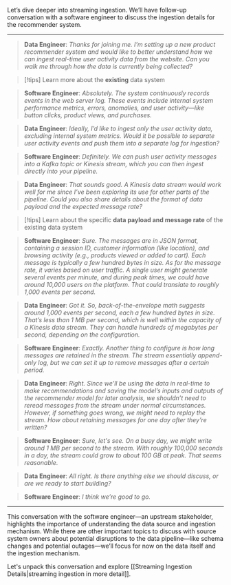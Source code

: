 Let’s dive deeper into streaming ingestion. We’ll have follow-up conversation with a software engineer to discuss the ingestion details for the recommender system.

---

> **Data Engineer**: *Thanks for joining me. I’m setting up a new product recommender system and would like to better understand how we can ingest real-time user activity data from the website. Can you walk me through how the data is currently being collected?*

> [!tips]
> Learn more about the **existing** data system 

> **Software Engineer**: *Absolutely. The system continuously records events in the web server log. These events include internal system performance metrics, errors, anomalies, and user activity—like button clicks, product views, and purchases.*

> **Data Engineer**: *Ideally, I’d like to ingest only the user activity data, excluding internal system metrics. Would it be possible to separate user activity events and push them into a separate log for ingestion?*

> **Software Engineer**: *Definitely. We can push user activity messages into a Kafka topic or Kinesis stream, which you can then ingest directly into your pipeline.*

 > **Data Engineer**: *That sounds good. A Kinesis data stream would work well for me since I’ve been exploring its use for other parts of the pipeline. Could you also share details about the format of data payload and the expected message rate?*
 
 > [!tips]
> Learn about the specific **data payload and message rate** of the existing data system

> **Software Engineer**: *Sure. The messages are in JSON format, containing a session ID, customer information (like location), and browsing activity (e.g., products viewed or added to cart). Each message is typically a few hundred bytes in size. As for the message rate, it varies based on user traffic. A single user might generate several events per minute, and during peak times, we could have around 10,000 users on the platform. That could translate to roughly 1,000 events per second.*

 > **Data Engineer**: *Got it. So, back-of-the-envelope math suggests around 1,000 events per second, each a few hundred bytes in size. That’s less than 1 MB per second, which is well within the capacity of a Kinesis data stream. They can handle hundreds of megabytes per second, depending on the configuration.*

> **Software Engineer**: *Exactly. Another thing to configure is how long messages are retained in the stream. The stream essentially append-only log, but we can set it up to remove messages after a certain period.* 

 > **Data Engineer**: *Right. Since we’ll be using the data in real-time to make recommendations and saving the model’s inputs and outputs of the recommender model for later analysis, we shouldn’t need to reread messages from the stream under normal circumstances. However, if something goes wrong, we might need to replay the stream. How about retaining messages for one day after they’re written?*

> **Software Engineer**: *Sure, let's see. On a busy day, we might write around 1 MB per second to the stream. With roughly 100,000 seconds in a day, the stream could grow to about 100 GB at peak. That seems reasonable.*

 > **Data Engineer**: *All right. Is there anything else we should discuss, or are we ready to start building?*

> **Software Engineer**: *I think we’re good to go.*

---

This conversation with the software engineer—an upstream stakeholder, highlights the importance of understanding the data source and ingestion mechanism. While there are other important topics to discuss with source system owners about potential
disruptions to the data pipeline—like schema changes and potential outages—we’ll focus for now on the data itself and the ingestion mechanism.

Let's unpack this conversation and explore [[Streaming Ingestion Details|streaming ingestion in more detail]].